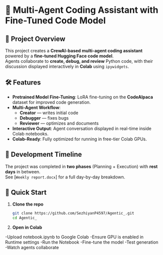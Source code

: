 # 🤖 Multi-Agent Coding Assistant with Fine-Tuned Code Model
## 📌 Project Overview
This project creates a **CrewAI-based multi-agent coding assistant** powered by a **fine-tuned Hugging Face code model**.  
Agents collaborate to **create, debug, and review** Python code, with their discussion displayed interactively in **Colab** using `ipywidgets`.

## 🛠 Features
- **Pretrained Model Fine-Tuning**: LoRA fine-tuning on the **CodeAlpaca** dataset for improved code generation.
- **Multi-Agent Workflow**:
  - **Creator** — writes initial code
  - **Debugger** — fixes bugs
  - **Reviewer** — optimizes and documents
- **Interactive Output**: Agent conversation displayed in real-time inside Colab notebooks.
- **Colab-Ready**: Fully optimized for running in free-tier Colab GPUs.

## 📅 Development Timeline
The project was completed in **two phases** (Planning + Execution) with **rest days** in between.  
See [`Weekly report.docx`] for a full day-by-day breakdown.

## 🚀 Quick Start
1. **Clone the repo**  
   ```bash
   git clone https://github.com/SezhiyanP4597/Agentic_.git
   cd Agentic_
2. **Open in Colab**

  -Upload notebook.ipynb to Google Colab
  -Ensure GPU is enabled in Runtime settings
  -Run the Notebook
  -Fine-tune the model
  -Test generation
  -Watch agents collaborate
